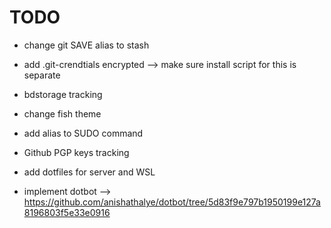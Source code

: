 # TODO

- change git SAVE alias to stash
- add .git-crendtials encrypted --> make sure install script for this is separate
- bdstorage tracking
- change fish theme
- add alias to SUDO command
- Github PGP keys tracking

- add dotfiles for server and WSL
- implement dotbot --> https://github.com/anishathalye/dotbot/tree/5d83f9e797b1950199e127a8196803f5e33e0916

